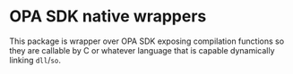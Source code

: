 # OPA SDK native wrappers

This package is wrapper over OPA SDK exposing compilation functions so they are callable by C or whatever language that is capable dynamically linking `dll`/`so`.
